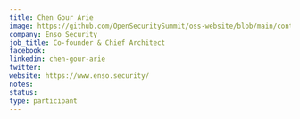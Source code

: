```yaml
---
title: Chen Gour Arie
image: https://github.com/OpenSecuritySummit/oss-website/blob/main/content/participant/images/Chen%20Gour%20Arie%20-%20Enso%20Security%20Co-founder.jpeg?raw=true
company: Enso Security
job_title: Co-founder & Chief Architect
facebook:
linkedin: chen-gour-arie
twitter:
website: https://www.enso.security/
notes:
status: 
type: participant
---
```

